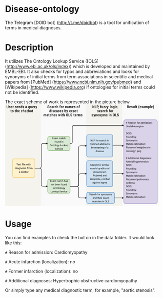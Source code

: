 # Disease-ontology
The Telegram [DOID bot] (http://t.me/doidbot) is a tool for unification of terms in medical diagnoses.

# Description
It utilizes The Ontology Lookup Service ([OLS] (http://www.ebi.ac.uk/ols/index)) which is developed and maintained by EMBL-EBI. It also checks for typos and abbreviations and looks for synonyms of initial terms from term associations in scientific and medical papers from [PubMed] (https://www.ncbi.nlm.nih.gov/pubmed) and [Wikipedia] (https://www.wikipedia.org) if ontologies for initial terms could not be identified.

The exact scheme of work is represented in the picture below.
![alt text](https://github.com/elliekinz/Disease-ontology/blob/master/images/Scheme.png)

# Usage
You can find examples to check the bot on in the data folder. It would look like this:

`#` Reason for admission: Cardiomyopathy

`#` Acute infarction (localization): no

`#` Former infarction (localization): no

`#` Additional diagnoses: Hypertrophic obstructive cardiomyopathy

Or simply type any medical diagnostic term, for example, "aortic stenosis".
